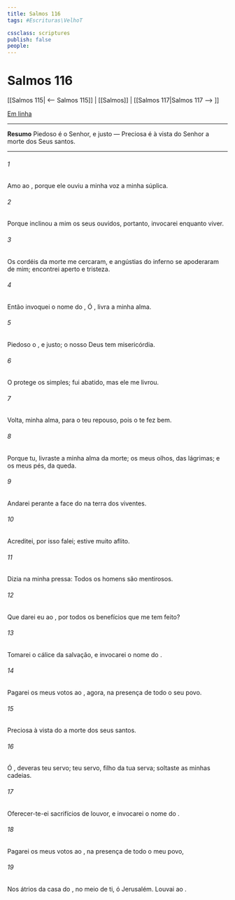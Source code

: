 ```yaml
---
title: Salmos 116
tags: #Escrituras\VelhoT

cssclass: scriptures
publish: false
people:
---
```


# Salmos 116
[[Salmos 115| <-- Salmos 115]] | [[Salmos]] | [[Salmos 117|Salmos 117 --> ]]

[Em linha](https://churchofjesuschrist.org/study/scriptures/ot/ps/116?lang=por)

---
__Resumo__
Piedoso é o Senhor, e justo — Preciosa é à vista do Senhor a morte dos Seus santos.

---
###### 1 
Amo ao , porque ele ouviu a minha voz  a minha súplica.

###### 2 
Porque inclinou a mim os seus ouvidos, portanto,  invocarei enquanto viver.

###### 3 
Os cordéis da morte me cercaram, e angústias do inferno se apoderaram de mim; encontrei aperto e tristeza.

###### 4 
Então invoquei o nome do ,  Ó , livra a minha alma.

###### 5 
Piedoso  o , e justo; o nosso Deus tem misericórdia.

###### 6 
O  protege os simples; fui abatido, mas ele me livrou.

###### 7 
Volta, minha alma, para o teu repouso, pois o  te fez bem.

###### 8 
Porque tu,  livraste a minha alma da morte; os meus olhos, das lágrimas; e os meus pés, da queda.

###### 9 
Andarei perante a face do  na terra dos viventes.

###### 10 
Acreditei, por isso falei; estive muito aflito.

###### 11 
Dizia na minha pressa: Todos os homens são mentirosos.

###### 12 
Que darei eu ao , por todos os benefícios que me tem feito?

###### 13 
Tomarei o cálice da salvação, e invocarei o nome do .

###### 14 
Pagarei os meus votos ao , agora, na presença de todo o seu povo.

###### 15 
Preciosa  à vista do  a morte dos seus santos.

###### 16 
Ó , deveras  teu servo;  teu servo, filho da tua serva; soltaste as minhas cadeias.

###### 17 
Oferecer-te-ei sacrifícios de louvor, e invocarei o nome do .

###### 18 
Pagarei os meus votos ao , na presença de todo o meu povo,

###### 19 
Nos átrios da casa do , no meio de ti, ó Jerusalém. Louvai ao .

